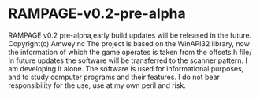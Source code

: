 # RAMPAGE-v0.2-pre-alpha
RAMPAGE v0.2 pre-alpha,early build,updates will be released in the future. Copyright(c) AmweyInc
The project is based on the WinAPI32 library, now the information of which the game operates is taken from the offsets.h file/
In future updates the software will be transferred to the scanner pattern.
I am developing it alone. 
The software is used for informational purposes, and to study computer programs and their features.
I do not bear responsibility for the use, use at my own peril and risk.
